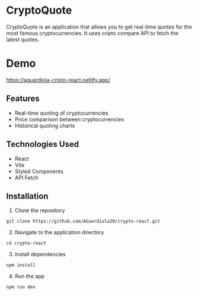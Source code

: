 # CryptoQuote
CryptoQuote is an application that allows you to get real-time quotes for the most famous cryptocurrencies. It uses cripto compare API to fetch the latest quotes.

# Demo
https://aguardiola-cripto-react.netlify.app/

## Features 
* Real-time quoting of cryptocurrencies
* Price comparison between cryptocurrencies
* Historical quoting charts

## Technologies Used
* React
* Vite
* Styled Components
* API Fetch

## Installation

1. Clone the repository
```
git clone https://github.com/AGuardiola20/crypto-react.git
```
2. Navigate to the application directory
```
cd crypto-react
```

3. Install dependencies
```
npm install
```

4. Run the app
```
npm run dev
```


